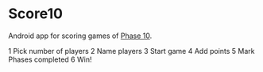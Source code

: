 # Score10

Android app for scoring games of [Phase 10](https://en.wikipedia.org/wiki/Phase_10).

1 Pick number of players
2 Name players
3 Start game
4 Add points
5 Mark Phases completed
6 Win!

